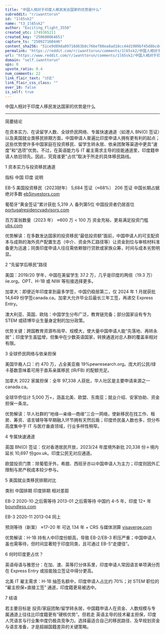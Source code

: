 ```yaml
---
title: "中国人相对于印度人移民发达国家的优势是什么"
subreddit: "r/iwanttorun"
id: "1l65sk2"
name: "t3_1l65sk2"
author: "Exciting_Flight_3550"
created_utc: 1749365211
created_key: "250608064651"
capture_ts: "250927160446"
content_sha256: "51ce9d89da89718d63b8c766ef88ea8ad18cc44d1909bf45d8bcdda07bb875b3"
permalink: "https://reddit.com/r/iwanttorun/comments/1l65sk2/中国人相对于印度人移民发达国家的优势是什么/"
url: "https://www.reddit.com/r/iwanttorun/comments/1l65sk2/中国人相对于印度人移民发达国家的优势是什么/"
domain: "self.iwanttorun"
ups: 0
upvote_ratio: 0.4
num_comments: 22
link_flair_text: "讨论"
link_flair_css_class: ""
over_18: false
is_self: true
---
```


中国人相对于印度人移民发达国家的优势是什么

---

简要结论

在资本实力、在读留学人数、全球侨民网络、专属快速通道（如港人 BN(O)
签证）以及美国就业类移民排期方面，中国申请人普遍比印度申请人拥有更有利的起点；这些优势使许多中国家庭在投资移民、留学生转永居、依亲团聚等渠道中更具“速度”和“选项”优势。不过，在英语能力与
IT
雇主需求主导的技能通道里，印度籍申请人依旧领先。因此，究竟谁更“占优”取决于所走的具体移民路线。

1 资本实力与投资移民通道

指标 中国 印度 说明

EB-5 美国投资移民（2023财年） 5,684 签证（≈68%） 206 签证
中国长期占据绝对多数 [eb5investors.com](http://eb5investors.com)

葡萄牙“黄金签证”累计获批 5,319 人 备列第5位 中国投资者仍居首位
[portugalresidencyadvisors.com](http://portugalresidencyadvisors.com)

百万富翁数量（2023 年） ≈600 万 \< 100 万 资金充裕，更易满足投资门槛
[ubs.com](http://ubs.com)

优势解读：在多数发达国家的投资移民“最低投资额”面前，中国申请人的可支配资本与成熟的海外资产配置生态（中介、资金外汇路径等）让资金到位与审核材料准备更为迅速；同类印度申请人往往需依赖银行贷款或家族众筹，时间与成本劣势明显。

2 “先留学后移民”路径

美国：2019/20 学年，中国在美留学生 37.2 万，几乎是印度的两倍（19.3
万）iie.org。OPT、H-1B 或 NIW 等衔接选择更多。

加拿大：即便近年印度拿到最多学签，中国仍稳居第二，仅 2024 年 1 月就获批
14,649 份学签canada.ca。加拿大允许毕业后最长三年工签，再递交 Express
Entry。

澳大利亚、英国、欧陆：中国学生分布广泛，教育链完备；部分国家设有专为
STEM 或硕博毕业生量身定制的加分政策。

优势关键：跨国教育资源布局早、规模大，使大量中国申请人能“先落地、再转永居”；印度学生虽猛增，但集中在少数英语国家，转换通道对总人群的覆盖率相对有限。

3 全球侨民网络与依亲担保

美国华裔人口：约 470 万，占全美亚裔
19%pewresearch.org。庞大的公民/绿卡基数意味着可用于直系亲属移民 (IR/FB)
的配额充足。

加拿大 2022 家属担保：全年 97,338
人获批，华人社区是主要申请来源之一canada.ca。

全球华侨估计 5,000
万+，涵盖北美、欧盟、东南亚；就业介绍、安家协助、资金担保一条龙。

优势解读：华人社群的“地缘—亲缘—商缘”三合一网络，使新移民在找工作、租房、筹资、语言辅导等早期融入环节拥有天然后盾；印度侨民虽人数也多，但分布高度集中于
IT 与医疗垂直领域，行业多样性稍窄。

4 专属快速通道

英国 BN(O) 签证：仅对香港居民开放，2023/24 年度境外新批 20,338
份＋境内延长 10,697 份gov.uk。印度公民无对应通道。

欧盟投资门票：除葡萄牙外，希腊、西班牙亦以中国申请人为主力；印度则因外汇限制与房产税成本较少参与。

5 美国就业类移民排期对比

类别 中国排期 印度排期 相对差距

EB-2 2020-10 之后需等待 2013-01 之后需等待 中国约 4–5 年，印度 12+ 年
[boundless.com](http://boundless.com)

EB-3 2020-11 2013-04 同上

预测等待（新案） ≈17–20 年 可达 134 年 + CRS 与媒体测算
[visaverge.com](http://visaverge.com)

优势解读：H-1B 持有人中印度份额高，导致 EB-2/EB-3
积压严重；中国申请人虽也需等待，但时间显著短于印度同类，且可通过
EB-5“走捷径”。

6 何时印度更占优？

英语母语与雅思分：在加、澳、英等打分体系里，印度申请人常因语言单项满分而在
Express Entry 或技能独立签证中得分更高。

北美 IT 雇主需求：H-1B 抽签名额中，印度申请人占比约 70%；对 STEM 职位的
“雇主担保+直接工签” 通道，印度籍更易被选中。

7 结语

若主要目标是
投资/家庭团聚/留学转永居，中国籍申请人在资金、人数规模与专属通道上往往比印度籍更有“硬核优势”。但若走
英语主导的技术雇主担保，印度人凭语言与行业集中度仍极具竞争力。选择最适合自己的移民路径、及早规划资金与语言准备，才是超越国籍差异的关键策略。

